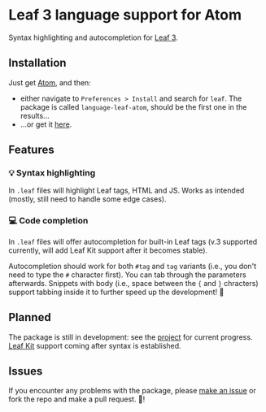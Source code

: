# Leaf 3 language support for Atom

Syntax highlighting and autocompletion for [Leaf 3](https://github.com/vapor/leaf).

## Installation

Just get [Atom](https://www.atom.io), and then:
- either navigate to `Preferences > Install` and search for `leaf`. The package is called `language-leaf-atom`, should be the first one in the results...
- ...or get it [here](https://atom.io/packages/language-leaf-atom).

## Features

### 💡 Syntax highlighting

In `.leaf` files will highlight Leaf tags, HTML and JS. Works as intended (mostly, still need to handle some edge cases).

### 💻 Code completion

In `.leaf` files will offer autocompletion for built-in Leaf tags (v.3 supported currently, will add Leaf Kit support after it becomes stable).

Autocompletion should work for both `#tag` and `tag` variants (i.e., you don't need to type the `#` character first). You can tab through the parameters afterwards. Snippets with body (i.e., space between the `{` and `}` chracters) support tabbing inside it to further speed up the development! 🥳

## Planned

The package is still in development: see the [project](https://github.com/daniilkorotin/language-leaf-atom/projects/1) for current progress. [Leaf Kit](https://github.com/vapor/leaf-kit) support coming after syntax is established.

## Issues

If you encounter any problems with the package, please [make an issue](https://github.com/issues) or fork the repo and make a pull request. 🙏!
